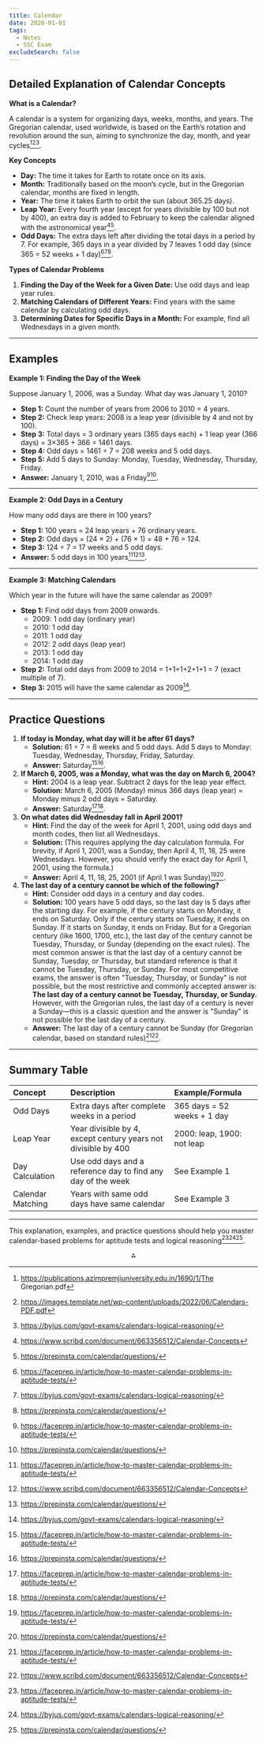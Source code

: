 ```yaml
---
title: Calendar
date: 2020-01-01
tags:
  - Notes 
  - SSC Exam
excludeSearch: false
---
```


## Detailed Explanation of Calendar Concepts

**What is a Calendar?**

A calendar is a system for organizing days, weeks, months, and years. The Gregorian calendar, used worldwide, is based on the Earth’s rotation and revolution around the sun, aiming to synchronize the day, month, and year cycles[^2][^4][^5].

**Key Concepts**

- **Day:** The time it takes for Earth to rotate once on its axis.
- **Month:** Traditionally based on the moon’s cycle, but in the Gregorian calendar, months are fixed in length.
- **Year:** The time it takes Earth to orbit the sun (about 365.25 days).
- **Leap Year:** Every fourth year (except for years divisible by 100 but not by 400), an extra day is added to February to keep the calendar aligned with the astronomical year[^6][^7].
- **Odd Days:** The extra days left after dividing the total days in a period by 7. For example, 365 days in a year divided by 7 leaves 1 odd day (since 365 = 52 weeks + 1 day)[^3][^5][^7].

**Types of Calendar Problems**

1. **Finding the Day of the Week for a Given Date:** Use odd days and leap year rules.
2. **Matching Calendars of Different Years:** Find years with the same calendar by calculating odd days.
3. **Determining Dates for Specific Days in a Month:** For example, find all Wednesdays in a given month.

---

## Examples

**Example 1: Finding the Day of the Week**

Suppose January 1, 2006, was a Sunday. What day was January 1, 2010?

- **Step 1:** Count the number of years from 2006 to 2010 = 4 years.
- **Step 2:** Check leap years: 2008 is a leap year (divisible by 4 and not by 100).
- **Step 3:** Total days = 3 ordinary years (365 days each) + 1 leap year (366 days) = 3×365 + 366 = 1461 days.
- **Step 4:** Odd days = 1461 ÷ 7 = 208 weeks and 5 odd days.
- **Step 5:** Add 5 days to Sunday: Monday, Tuesday, Wednesday, Thursday, Friday.
- **Answer:** January 1, 2010, was a Friday[^3][^7].

---

**Example 2: Odd Days in a Century**

How many odd days are there in 100 years?

- **Step 1:** 100 years = 24 leap years + 76 ordinary years.
- **Step 2:** Odd days = (24 × 2) + (76 × 1) = 48 + 76 = 124.
- **Step 3:** 124 ÷ 7 = 17 weeks and 5 odd days.
- **Answer:** 5 odd days in 100 years[^3][^6][^7].

---

**Example 3: Matching Calendars**

Which year in the future will have the same calendar as 2009?

- **Step 1:** Find odd days from 2009 onwards.
    - 2009: 1 odd day (ordinary year)
    - 2010: 1 odd day
    - 2011: 1 odd day
    - 2012: 2 odd days (leap year)
    - 2013: 1 odd day
    - 2014: 1 odd day
- **Step 2:** Total odd days from 2009 to 2014 = 1+1+1+2+1+1 = 7 (exact multiple of 7).
- **Step 3:** 2015 will have the same calendar as 2009[^5].

---

## Practice Questions

1. **If today is Monday, what day will it be after 61 days?**
    - **Solution:** 61 ÷ 7 = 8 weeks and 5 odd days. Add 5 days to Monday: Tuesday, Wednesday, Thursday, Friday, Saturday.
    - **Answer:** Saturday[^3][^7].
2. **If March 6, 2005, was a Monday, what was the day on March 6, 2004?**
    - **Hint:** 2004 is a leap year. Subtract 2 days for the leap year effect.
    - **Solution:** March 6, 2005 (Monday) minus 366 days (leap year) = Monday minus 2 odd days = Saturday.
    - **Answer:** Saturday[^3][^7].
3. **On what dates did Wednesday fall in April 2001?**
    - **Hint:** Find the day of the week for April 1, 2001, using odd days and month codes, then list all Wednesdays.
    - **Solution:** (This requires applying the day calculation formula. For brevity, if April 1, 2001, was a Sunday, then April 4, 11, 18, 25 were Wednesdays. However, you should verify the exact day for April 1, 2001, using the formula.)
    - **Answer:** April 4, 11, 18, 25, 2001 (if April 1 was Sunday)[^3][^7].
4. **The last day of a century cannot be which of the following?**
    - **Hint:** Consider odd days in a century and day codes.
    - **Solution:** 100 years have 5 odd days, so the last day is 5 days after the starting day. For example, if the century starts on Monday, it ends on Saturday. Only if the century starts on Tuesday, it ends on Sunday. If it starts on Sunday, it ends on Friday. But for a Gregorian century (like 1600, 1700, etc.), the last day of the century cannot be Tuesday, Thursday, or Sunday (depending on the exact rules). The most common answer is that the last day of a century cannot be Sunday, Tuesday, or Thursday, but standard reference is that it cannot be Tuesday, Thursday, or Sunday. For most competitive exams, the answer is often "Tuesday, Thursday, or Sunday" is not possible, but the most restrictive and commonly accepted answer is: **The last day of a century cannot be Tuesday, Thursday, or Sunday.** However, with the Gregorian rules, the last day of a century is never a Sunday—this is a classic question and the answer is "Sunday" is not possible for the last day of a century.
    - **Answer:** The last day of a century cannot be Sunday (for Gregorian calendar, based on standard rules)[^3][^6].

---

## Summary Table

| Concept | Description | Example/Formula |
| :-- | :-- | :-- |
| Odd Days | Extra days after complete weeks in a period | 365 days = 52 weeks + 1 day |
| Leap Year | Year divisible by 4, except century years not divisible by 400 | 2000: leap, 1900: not leap |
| Day Calculation | Use odd days and a reference day to find any day of the week | See Example 1 |
| Calendar Matching | Years with same odd days have same calendar | See Example 3 |


---

This explanation, examples, and practice questions should help you master calendar-based problems for aptitude tests and logical reasoning[^3][^5][^7].

<div style="text-align: center">⁂</div>

[^1]: Calendar.pdf

[^2]: https://publications.azimpremjiuniversity.edu.in/1690/1/The Gregorian.pdf

[^3]: https://faceprep.in/article/how-to-master-calendar-problems-in-aptitude-tests/

[^4]: https://images.template.net/wp-content/uploads/2022/06/Calendars-PDF.pdf

[^5]: https://byjus.com/govt-exams/calendars-logical-reasoning/

[^6]: https://www.scribd.com/document/663356512/Calendar-Concepts

[^7]: https://prepinsta.com/calendar/questions/

[^8]: https://www.scribd.com/document/599910211/Calendar-Concept-and-Tricks

[^9]: https://www.imsc.res.in/~rahul/articles/calendar.pdf

[^10]: https://images.collegedunia.com/public/image/d396f049dee9218ad5c67dd0318d3486.pdf

[^11]: https://www.mywbut.com/campusjob/Clocks and Calendars.pdf

